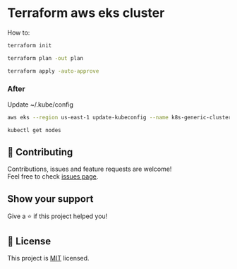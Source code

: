 # Terraform aws eks cluster

How to:

```bash
terraform init
```

```bash
terraform plan -out plan
```

```bash
terraform apply -auto-approve
```

### After

Update ~/.kube/config

```bash
aws eks --region us-east-1 update-kubeconfig --name k8s-generic-cluster
```

```bash
kubectl get nodes
```

## 🤝 Contributing

Contributions, issues and feature requests are welcome!<br />Feel free to check [issues page](/issues). 

## Show your support

Give a ⭐️ if this project helped you!

## 📝 License

This project is [MIT](LICENSE) licensed.
